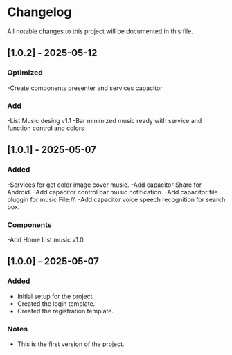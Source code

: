 # Changelog

All notable changes to this project will be documented in this file.

## [1.0.2] - 2025-05-12
### Optimized
-Create components presenter and services capacitor

### Add
-List Music desing v1.1 
-Bar minimized music ready with service and function control and colors


## [1.0.1] - 2025-05-07
### Added
-Services for get color image cover music.
-Add capacitor Share for Android.
-Add capacitor control bar music notification.
-Add capacitor file pluggin for music File://.
-Add capacitor voice speech recognition for search box.

### Components
-Add Home List music v1.0.


## [1.0.0] - 2025-05-07
### Added
- Initial setup for the project.
- Created the login template.
- Created the registration template.

### Notes
- This is the first version of the project.
